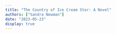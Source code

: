 ```yaml
---
title: "The Country of Ice Cream Star: A Novel"
authors: ["Sandra Newman"]
date: "2023-05-23"
display: true
---
```


<!-- Your comments or review here -->
